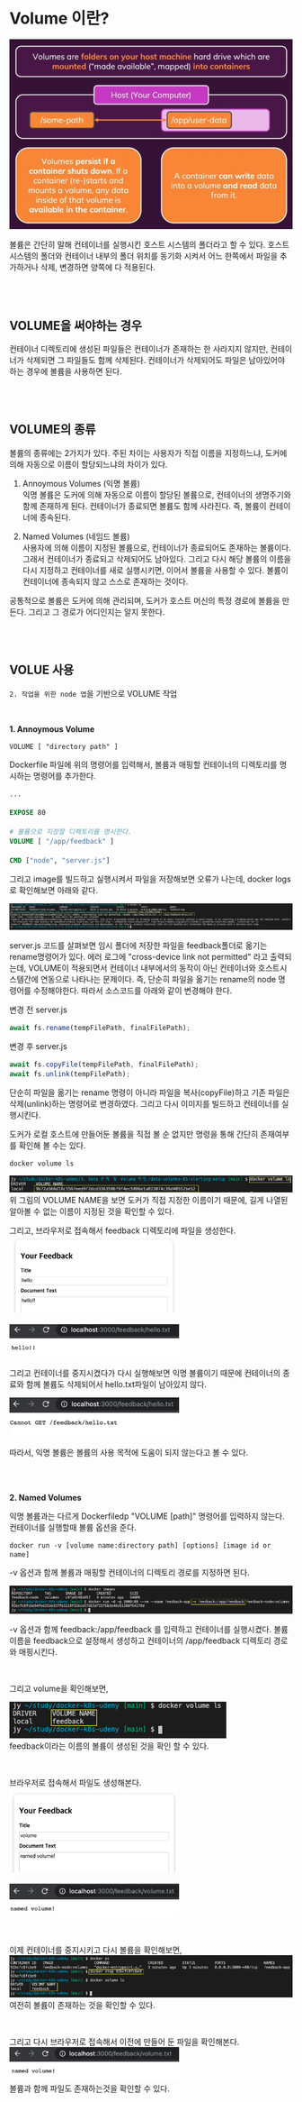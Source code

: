 # Volume 이란?

<img src="images/03/Volume concept.JPG">

볼륨은 간단히 말해 컨테이너를 실행시킨 호스트 시스템의 폴더라고 할 수 있다. 호스트 시스템의 폴더와 컨테이너 내부의 폴더 위치를 동기화 시켜서 어느 한쪽에서 파일을 추가하거나 삭제, 변경하면 양쪽에 다 적용된다. 

<br/><br/>

## VOLUME을 써야하는 경우

컨테이너 디렉토리에 생성된 파일들은 컨테이너가 존재하는 한 사라지지 않지만, 컨테이너가 삭제되면 그 파일들도 함께 삭제된다. 컨테이너가 삭제되어도 파일은 남아있어야 하는 경우에 볼륨을 사용하면 된다.

<br/><br/>

## VOLUME의 종류

볼륨의 종류에는 2가지가 있다. 주된 차이는 사용자가 직접 이름을 지정하느냐, 도커에 의해 자동으로 이름이 할당되느냐의 차이가 있다.

1. Annoymous Volumes (익명 볼륨)<br/>
익명 볼륨은 도커에 의해 자동으로 이름이 할당된 볼륨으로, 컨테이너의 생명주기와 함께 존재하게 된다. 컨테이너가 종료되면 볼륨도 함께 사라진다. 즉, 볼륨이 컨테이너에 종속된다.

2. Named Volumes (네임드 볼륨)<br/>
사용자에 의해 이름이 지정된 볼륨으로, 컨테이너가 종료되어도 존재하는 볼륨이다. 그래서 컨테이너가 종료되고 삭제되어도 남아있다. 그리고 다시 해당 볼륨의 이름을 다시 지정하고 컨테이너를 새로 실행시키면, 이어서 볼륨을 사용할 수 있다. 볼륨이 컨테이너에 종속되지 않고 스스로 존재하는 것이다.

공통적으로 볼륨은 도커에 의해 관리되며, 도커가 호스트 머신의 특정 경로에 볼륨을 만든다. 그리고 그 경로가 어디인지는 알지 못한다.

<br/><br/>

## VOLUE 사용

`2. 작업을 위한 node 앱`을 기반으로 VOLUME 작업

<br/>

**1. Annoymous Volume**

```
VOLUME [ "directory path" ]
```

Dockerfile 파일에 위의 명령어를 입력해서, 볼륨과 매핑할 컨테이너의 디렉토리를 명시하는 명령어를 추가한다.

```Dockerfile
...

EXPOSE 80

# 볼륨으로 지정할 디렉토리를 명시한다.
VOLUME [ "/app/feedback" ]

CMD ["node", "server.js"]
```

그리고 image를 빌드하고 실행시켜서 파일을 저장해보면 오류가 나는데, docker logs로 확인해보면 아래와 같다.

<img src="images/03/fail logs.png">

server.js 코드를 살펴보면 임시 폴더에 저장한 파일을 feedback폴더로 옮기는 rename명령어가 있다. 에러 로그에 "cross-device link not permitted" 라고 출력되는데, VOLUME이 적용되면서 컨테이너 내부에서의 동작이 아닌 컨테이너와 호스트시스템간에 연동으로 나타나는 문제이다. 즉, 단순히 파일을 옮기는 rename의 node 명령어를 수정해야한다. 따라서 소스코드를 아래와 같이 변경해야 한다.

변경 전 server.js
```javascript
await fs.rename(tempFilePath, finalFilePath);
```

변경 후 server.js
```javascript
await fs.copyFile(tempFilePath, finalFilePath);
await fs.unlink(tempFilePath);
```

단순히 파일을 옮기는 rename 명령이 아니라 파일을 복사(copyFile)하고 기존 파일은 삭제(unlink)하는 명령어로 변경하였다. 그리고 다시 이미지를 빌드하고 컨테이너를 실행시킨다.

도커가 로컬 호스트에 만들어둔 볼륨을 직접 볼 순 없지만 명령을 통해 간단히 존재여부를 확인해 볼 수는 있다.<br/>
```
docker volume ls
```
<img src="images/03/annoymous volume ls.png"><br/>
위 그림의 VOLUME NAME을 보면 도커가 직접 지정한 이름이기 때문에, 길게 나열된 알아볼 수 없는 이름이 지정된 것을 확인할 수 있다.<br/>

그리고, 브라우저로 접속해서 feedback 디렉토리에 파일을 생성한다.<br/>
<img src="images/03/feedback input.png" width="60%"><br/><br/>
<img src="images/03/hello txt check.png" width="60%"><br/>

그리고 컨테이너를 중지시켰다가 다시 실행해보면 익명 볼륨이기 때문에 컨테이너의 종료와 함께 볼륨도 삭제되어서 hello.txt파일이 남아있지 않다.

<img src="images/03/restart hello txt check.png" width="60%">

따라서, 익명 볼륨은 볼륨의 사용 목적에 도움이 되지 않는다고 볼 수 있다.


<br/><br/>

**2. Named Volumes**

익명 볼륨과는 다르게 Dockerfiledp "VOLUME [path]" 명령어를 입력하지 않는다. 컨테이너를 실행할때 볼륨 옵션을 준다.
```docker
docker run -v [volume name:directory path] [options] [image id or name]
```
-v 옵션과 함께 볼륨과 매핑할 컨테이너의 디렉토리 경로를 지정하면 된다.

<img src="images/03/named volume run.png">

-v 옵션과 함께 feedback:/app/feedback 를 입력하고 컨테이너를 실행시켰다. 볼륨 이름을 feedback으로 설정해서 생성하고 컨테이너의 /app/feedback 디렉토리 경로와 매핑시킨다.

<br/>

그리고 volume을 확인해보면,<br/>

<img src="images/03/named volume ls.png"><br/>
feedback이라는 이름의 볼륨이 생성된 것을 확인
할 수 있다.

<br/>

브라우저로 접속해서 파일도 생성해본다.<br/>
<img src="images/03/named volume test1.png" width="60%"><br/><br/>
<img src="images/03/named volume test2.png" width="60%"><br/>

<br/>

이제 컨테이너를 중지시키고 다시 볼륨을 확인해보면,<br/>
<img src="images/03/stop after named volume ls.png"><br/>
여전히 볼륨이 존재하는 것을 확인할 수 있다.

<br/>

그리고 다시 브라우저로 접속해서 이전에 만들어 둔 파일을 확인해본다.<br/>
<img src="images/03/named volume test3.png" width="60%"><br/>
볼륨과 함께 파일도 존재하는것을 확인할 수 있다.